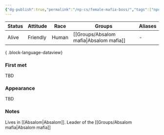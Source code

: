 ```yaml
---
{"dg-publish":true,"permalink":"/np-cs/female-mafia-boss/","tags":["npc"],"dgShowBacklinks":true,"dgShowLocalGraph":true,"noteIcon":"npc","created":"2024-01-02T17:41:47.065+01:00","updated":"2024-01-18T22:33:30.696+01:00"}
---
```


| Status | Attitude | Race  | Groups            | Aliases |
| ------ | -------- | ----- | ----------------- | ------- |
| Alive  | Friendly | Human | [[Groups/Absalom mafia\|Absalom mafia]] | \-      |

{ .block-language-dataview}
### First met
TBD
### Appearance
TBD
### Notes
Lives in [[Absalom\|Absalom]]. Leader of the [[Groups/Absalom mafia\|Absalom mafia]]